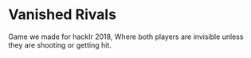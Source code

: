 # Vanished Rivals

Game we made for hackIr 2018, Where both players are invisible unless they are shooting or getting hit.
